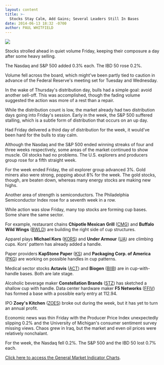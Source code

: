 ```yaml
---
layout: content
title: >-
  Stocks Stay Calm, Add Gains; Several Leaders Still In Bases
date: 2014-06-13 18:32 -0700
author: PAUL WHITFIELD
---
```






![](https://www.investors.com/wp-content/uploads/ibd-migrated-images/MPv_140616_635382695951303137.png)









Stocks strolled ahead in quiet volume Friday, keeping their composure a day after some heavy selling.


The Nasdaq and S&P 500 added 0.3% each. The IBD 50 rose 0.2%.


Volume fell across the board, which might've been partly tied to caution in advance of the Federal Reserve's meeting set for Tuesday and Wednesday.


In the wake of Thursday's distribution day, bulls had a simple goal: avoid another sell-off. This was accomplished, though the fading volume suggested the action was more of a rest than a repair.


While the distribution count is low, the market already had two distribution days going into Friday's session. Early in the week, the S&P 500 suffered stalling, which is a subtle form of distribution that occurs on an up day.


Had Friday delivered a third day of distribution for the week, it would've been hard for the bulls to stay calm.


Although the Nasdaq and the S&P 500 ended winning streaks of four and three weeks respectively, some areas of the market continued to show muscle. Oil stocks had no problems. The U.S. explorers and producers group rose for a fifth straight week.


For the week ended Friday, the oil explorer group advanced 3%. Gold miners also were strong, popping about 8% for the week. The gold stocks, though, are beaten down, whereas many energy stocks are making new highs.


Another area of strength is semiconductors. The Philadelphia Semiconductor Index rose for a seventh week in a row.


While action was slow Friday, many top stocks are forming cup bases. Some share the same sector.


For example, restaurant chains **Chipotle Mexican Grill** ([CMG](https://research.investors.com/quote.aspx?symbol=CMG)) and **Buffalo Wild Wings** ([BWLD](https://research.investors.com/quote.aspx?symbol=BWLD)) are building the right side of cup structures.


Apparel plays **Michael Kors** ([KORS](https://research.investors.com/quote.aspx?symbol=KORS)) and **Under Armour** ([UA](https://research.investors.com/quote.aspx?symbol=UA)) are climbing cups. Kors' pattern has already added a handle.


Paper providers **KapStone Paper** ([KS](https://research.investors.com/quote.aspx?symbol=KS)) and **Packaging Corp. of America** ([PKG](https://research.investors.com/quote.aspx?symbol=PKG)) are working on possible handles in cup patterns.


Medical sector stocks **Actavis** ([ACT](https://research.investors.com/quote.aspx?symbol=ACT)) and **Biogen** ([BIIB](https://research.investors.com/quote.aspx?symbol=BIIB)) are in cup-with-handle bases. Both are late stage.


Alcoholic beverage maker **Constellation Brands** ([STZ](https://research.investors.com/quote.aspx?symbol=STZ)) has sketched a shallow cup with handle. Data center hardware maker **F5 Networks** ([FFIV](https://research.investors.com/quote.aspx?symbol=FFIV)) has formed a base with a possible early entry at 112.94.


IPO **Zoey's Kitchen** ([ZOES](https://research.investors.com/quote.aspx?symbol=ZOES)) broke out during the week, but it has yet to turn an annual profit.


Economic news was thin Friday with the Producer Price Index unexpectedly slipping 0.2% and the University of Michigan's consumer sentiment survey missing views. Chaos grew in Iraq, but the market and even oil prices were relatively nonchalant.


For the week, the Nasdaq fell 0.2%. The S&P 500 and the IBD 50 lost 0.7% each.


[Click here to access the General Market Indicator Charts](https://www.investors.com/pdf/GMI_061614.pdf).




